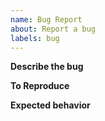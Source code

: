 ```yaml
---
name: Bug Report
about: Report a bug
labels: bug
---
```


**Describe the bug**

**To Reproduce**

**Expected behavior**
